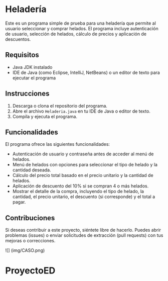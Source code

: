 # Heladería

Este es un programa simple de prueba para una heladería que permite al usuario seleccionar y comprar helados. El programa incluye autenticación de usuario, selección de helados, cálculo de precios y aplicación de descuentos.

## Requisitos

- Java JDK instalado
- IDE de Java (como Eclipse, IntelliJ, NetBeans) o un editor de texto para ejecutar el programa

## Instrucciones

1. Descarga o clona el repositorio del programa.
2. Abre el archivo `Heladeria.java` en tu IDE de Java o editor de texto.
3. Compila y ejecuta el programa.

## Funcionalidades

El programa ofrece las siguientes funcionalidades:

- Autenticación de usuario y contraseña antes de acceder al menú de helados.
- Menú de helados con opciones para seleccionar el tipo de helado y la cantidad deseada.
- Cálculo del precio total basado en el precio unitario y la cantidad de helados.
- Aplicación de descuento del 10% si se compran 4 o más helados.
- Mostrar el detalle de la compra, incluyendo el tipo de helado, la cantidad, el precio unitario, el descuento (si corresponde) y el total a pagar.

## Contribuciones

Si deseas contribuir a este proyecto, siéntete libre de hacerlo. Puedes abrir problemas (issues) o enviar solicitudes de extracción (pull requests) con tus mejoras o correcciones.

![] (img/CASO.png)
# ProyectoED

